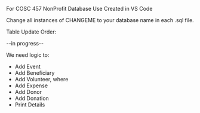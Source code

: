 For COSC 457 NonProfit Database Use
Created in VS Code

Change all instances of CHANGEME to your database name in each .sql file.

Table Update Order:

--in progress--

We need logic to:
- Add Event
- Add Beneficiary
- Add Volunteer, where
- Add Expense
- Add Donor
- Add Donation
- Print Details
